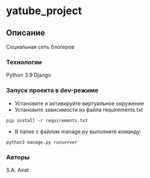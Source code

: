 # yatube_project
## Описание 
Социальная сеть блогеров
### Технологии
Python 3.9
Django
### Запуск проекта в dev-режиме
- Установите и активируйте виртуальное окружение
- Установите зависимости из файла requirements.txt
```
pip install -r requirements.txt
```
- В папке с файлом manage.py выполните команду:
```
python3 manage.py runserver
```
### Авторы
S.A. Airat